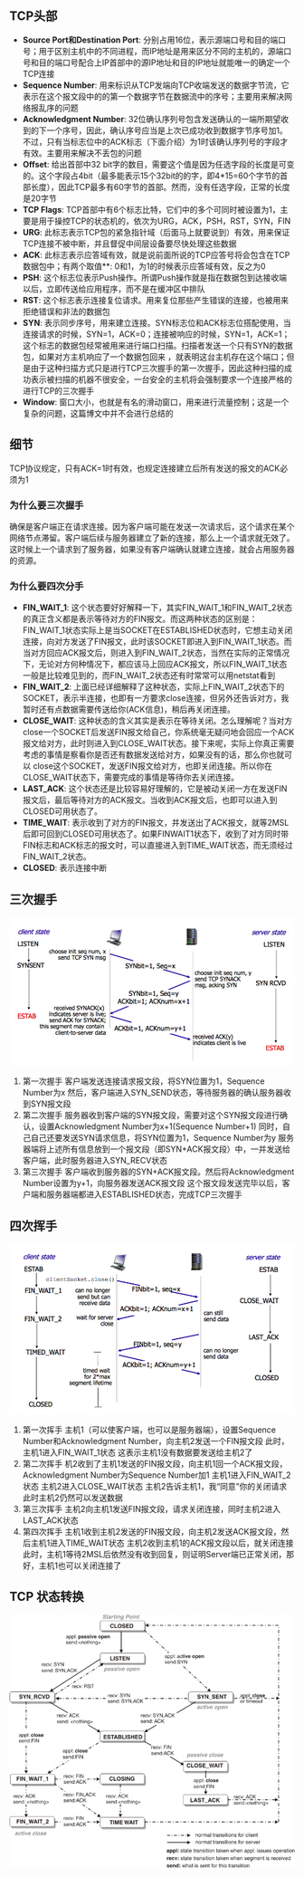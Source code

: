 ## TCP头部

- **Source Port和Destination Port**: 分别占用16位，表示源端口号和目的端口号；用于区别主机中的不同进程，而IP地址是用来区分不同的主机的，源端口号和目的端口号配合上IP首部中的源IP地址和目的IP地址就能唯一的确定一个TCP连接
- **Sequence Number**: 用来标识从TCP发端向TCP收端发送的数据字节流，它表示在这个报文段中的的第一个数据字节在数据流中的序号；主要用来解决网络报乱序的问题
- **Acknowledgment Number**: 32位确认序列号包含发送确认的一端所期望收到的下一个序号，因此，确认序号应当是上次已成功收到数据字节序号加1。不过，只有当标志位中的ACK标志（下面介绍）为1时该确认序列号的字段才有效。主要用来解决不丢包的问题
- **Offset**: 给出首部中32 bit字的数目，需要这个值是因为任选字段的长度是可变的。这个字段占4bit（最多能表示15个32bit的的字，即4*15=60个字节的首部长度），因此TCP最多有60字节的首部。然而，没有任选字段，正常的长度是20字节
- **TCP Flags**: TCP首部中有6个标志比特，它们中的多个可同时被设置为1，主要是用于操控TCP的状态机的，依次为URG，ACK，PSH，RST，SYN，FIN
- **URG**: 此标志表示TCP包的紧急指针域（后面马上就要说到）有效，用来保证TCP连接不被中断，并且督促中间层设备要尽快处理这些数据
- **ACK**: 此标志表示应答域有效，就是说前面所说的TCP应答号将会包含在TCP数据包中；有两个取值**: 0和1，为1的时候表示应答域有效，反之为0
- **PSH**: 这个标志位表示Push操作。所谓Push操作就是指在数据包到达接收端以后，立即传送给应用程序，而不是在缓冲区中排队
- **RST**: 这个标志表示连接复位请求。用来复位那些产生错误的连接，也被用来拒绝错误和非法的数据包
- **SYN**: 表示同步序号，用来建立连接。SYN标志位和ACK标志位搭配使用，当连接请求的时候，SYN=1，ACK=0；连接被响应的时候，SYN=1，ACK=1；这个标志的数据包经常被用来进行端口扫描。扫描者发送一个只有SYN的数据包，如果对方主机响应了一个数据包回来 ，就表明这台主机存在这个端口；但是由于这种扫描方式只是进行TCP三次握手的第一次握手，因此这种扫描的成功表示被扫描的机器不很安全，一台安全的主机将会强制要求一个连接严格的进行TCP的三次握手
- **Window**: 窗口大小，也就是有名的滑动窗口，用来进行流量控制；这是一个复杂的问题，这篇博文中并不会进行总结的

## 细节

TCP协议规定，只有ACK=1时有效，也规定连接建立后所有发送的报文的ACK必须为1

### 为什么要三次握手

确保是客户端正在请求连接。因为客户端可能在发送一次请求后，这个请求在某个网络节点滞留。客户端后续与服务器建立了新的连接，那么上一个请求就无效了。这时候上一个请求到了服务器，如果没有客户端确认就建立连接，就会占用服务器的资源。

### 为什么要四次分手

- **FIN_WAIT_1**: 这个状态要好好解释一下，其实FIN_WAIT_1和FIN_WAIT_2状态的真正含义都是表示等待对方的FIN报文。而这两种状态的区别是：FIN_WAIT_1状态实际上是当SOCKET在ESTABLISHED状态时，它想主动关闭连接，向对方发送了FIN报文，此时该SOCKET即进入到FIN_WAIT_1状态。而当对方回应ACK报文后，则进入到FIN_WAIT_2状态，当然在实际的正常情况下，无论对方何种情况下，都应该马上回应ACK报文，所以FIN_WAIT_1状态一般是比较难见到的，而FIN_WAIT_2状态还有时常常可以用netstat看到
- **FIN_WAIT_2**: 上面已经详细解释了这种状态，实际上FIN_WAIT_2状态下的SOCKET，表示半连接，也即有一方要求close连接，但另外还告诉对方，我暂时还有点数据需要传送给你(ACK信息)，稍后再关闭连接。
- **CLOSE_WAIT**: 这种状态的含义其实是表示在等待关闭。怎么理解呢？当对方close一个SOCKET后发送FIN报文给自己，你系统毫无疑问地会回应一个ACK报文给对方，此时则进入到CLOSE_WAIT状态。接下来呢，实际上你真正需要考虑的事情是察看你是否还有数据发送给对方，如果没有的话，那么你也就可以 close这个SOCKET，发送FIN报文给对方，也即关闭连接。所以你在CLOSE_WAIT状态下，需要完成的事情是等待你去关闭连接。
- **LAST_ACK**: 这个状态还是比较容易好理解的，它是被动关闭一方在发送FIN报文后，最后等待对方的ACK报文。当收到ACK报文后，也即可以进入到CLOSED可用状态了。
- **TIME_WAIT**: 表示收到了对方的FIN报文，并发送出了ACK报文，就等2MSL后即可回到CLOSED可用状态了。如果FINWAIT1状态下，收到了对方同时带FIN标志和ACK标志的报文时，可以直接进入到TIME_WAIT状态，而无须经过FIN_WAIT_2状态。
- **CLOSED**: 表示连接中断

## 三次握手

![](../Images/Network/TCPHandshake/1.png)

1. 第一次握手
客户端发送连接请求报文段，将SYN位置为1，Sequence Number为x
然后，客户端进入SYN_SEND状态，等待服务器的确认服务器收到SYN报文段
1. 第二次握手
服务器收到客户端的SYN报文段，需要对这个SYN报文段进行确认，设置Acknowledgment Number为x+1(Sequence Number+1)
同时，自己自己还要发送SYN请求信息，将SYN位置为1，Sequence Number为y
服务器端将上述所有信息放到一个报文段（即SYN+ACK报文段）中，一并发送给客户端，此时服务器进入SYN_RECV状态
1. 第三次握手
客户端收到服务器的SYN+ACK报文段。然后将Acknowledgment Number设置为y+1，向服务器发送ACK报文段
这个报文段发送完毕以后，客户端和服务器端都进入ESTABLISHED状态，完成TCP三次握手

## 四次挥手

![](../Images/Network/TCPHandshake/2.png)

1. 第一次挥手
主机1（可以使客户端，也可以是服务器端），设置Sequence Number和Acknowledgment Number，向主机2发送一个FIN报文段
此时，主机1进入FIN_WAIT_1状态
这表示主机1没有数据要发送给主机2了
1. 第二次挥手
机2收到了主机1发送的FIN报文段，向主机1回一个ACK报文段，Acknowledgment Number为Sequence Number加1
主机1进入FIN_WAIT_2状态
主机2进入CLOSE_WAIT状态
主机2告诉主机1，我“同意”你的关闭请求
此时主机2仍然可以发送数据
1. 第三次挥手
主机2向主机1发送FIN报文段，请求关闭连接，同时主机2进入LAST_ACK状态
1. 第四次挥手
主机1收到主机2发送的FIN报文段，向主机2发送ACK报文段，然后主机1进入TIME_WAIT状态
主机2收到主机1的ACK报文段以后，就关闭连接
此时，主机1等待2MSL后依然没有收到回复，则证明Server端已正常关闭，那好，主机1也可以关闭连接了	

## TCP 状态转换

![](../Images/Network/TCPHandshake/3.png)
